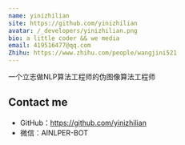 ```yaml
---
name: yinizhilian
site: https://github.com/yinizhilian
avatar: /_developers/yinizhilian.png
bio: a little coder && we media
email: 419516477@qq.com
Zhihu: https://www.zhihu.com/people/wangjini521
---
```


一个立志做NLP算法工程师的伪图像算法工程师

## Contact me

- GitHub：<https://github.com/yinizhilian>
- 微信：AINLPER-BOT

